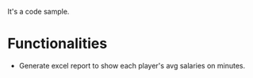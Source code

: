 It's a code sample.

# Functionalities
- Generate excel report to show each player's avg salaries on minutes.